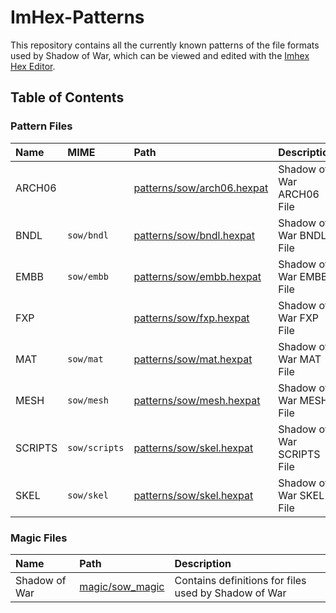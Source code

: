 # ImHex-Patterns

This repository contains all the currently known patterns of the file formats used by Shadow of War, which can be viewed and edited with the [Imhex Hex Editor](https://github.com/WerWolv/ImHex).

## Table of Contents

### Pattern Files
|  Name   |      MIME      |                                                                      Path                                                                    |        Description         |
| :-----  | :------------- | :------------------------------------------------------------------------------------------------------------------------------------------- | :------------------------- |
| ARCH06  |                | [patterns/sow/arch06.hexpat](https://github.com/Shadow-of-War-Modding-Community/ImHex-Patterns/blob/main/patterns/sow/arch06.hexpat)         | Shadow of War ARCH06 File  |
| BNDL    | `sow/bndl`     | [patterns/sow/bndl.hexpat](https://github.com/Shadow-of-War-Modding-Community/ImHex-Patterns/blob/main/patterns/sow/bndl.hexpat)             | Shadow of War BNDL File    |
| EMBB    | `sow/embb`     | [patterns/sow/embb.hexpat](https://github.com/Shadow-of-War-Modding-Community/ImHex-Patterns/blob/main/patterns/sow/embb.hexpat)             | Shadow of War EMBB File    |
| FXP     |                | [patterns/sow/fxp.hexpat](https://github.com/Shadow-of-War-Modding-Community/ImHex-Patterns/blob/main/patterns/sow/fxp.hexpat)               | Shadow of War FXP File     |
| MAT     | `sow/mat`      | [patterns/sow/mat.hexpat](https://github.com/Shadow-of-War-Modding-Community/ImHex-Patterns/blob/main/patterns/sow/mat.hexpat)               | Shadow of War MAT File     |
| MESH    | `sow/mesh`     | [patterns/sow/mesh.hexpat](https://github.com/Shadow-of-War-Modding-Community/ImHex-Patterns/blob/main/patterns/sow/mesh.hexpat)             | Shadow of War MESH File    |
| SCRIPTS | `sow/scripts`  | [patterns/sow/skel.hexpat](https://github.com/Shadow-of-War-Modding-Community/ImHex-Patterns/blob/main/patterns/sow/scripts.hexpat)          | Shadow of War SCRIPTS File |
| SKEL    | `sow/skel`     | [patterns/sow/skel.hexpat](https://github.com/Shadow-of-War-Modding-Community/ImHex-Patterns/blob/main/patterns/sow/skel.hexpat)             | Shadow of War SKEL File    |

### Magic Files
|      Name      |                                                                      Path                                                                    |                      Description                      |
| :------------- | :------------------------------------------------------------------------------------------------------------------------------------------- | :---------------------------------------------------- |
| Shadow of War  | [magic/sow_magic](https://github.com/Shadow-of-War-Modding-Community/ImHex-Patterns/blob/main/magic/sow_magic)                               | Contains definitions for files used by Shadow of War  |
